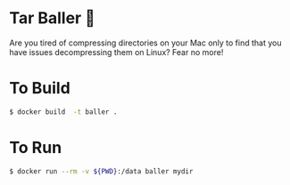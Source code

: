 # Tar Baller 🏀

Are you tired of compressing directories on your Mac only to find that you have issues decompressing them on Linux? Fear no more!

# To Build

```bash
$ docker build  -t baller .
```

# To Run

```bash
$ docker run --rm -v ${PWD}:/data baller mydir
```